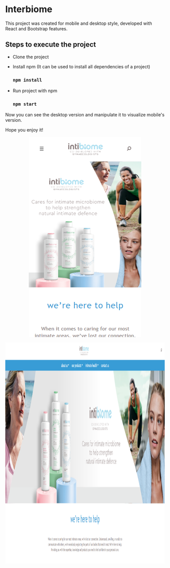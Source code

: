 # Interbiome

This project was created for mobile and desktop style, developed with React and Bootstrap features.

## Steps to execute the project

- Clone the project
- Install npm (It can be used to install all dependencies of a project) 

   ### `npm install`
    
- Run project with npm

   ### `npm start`

Now you can see the desktop version and manipulate it to visualize mobile's version.

Hope you enjoy it!

<p align="center">
  <img width="356" height="633" src="src/docs/mobile.png">
</p>

<p align="center">
  <img width="1401" height="700" src="src/docs/desktop.png">
</p>
